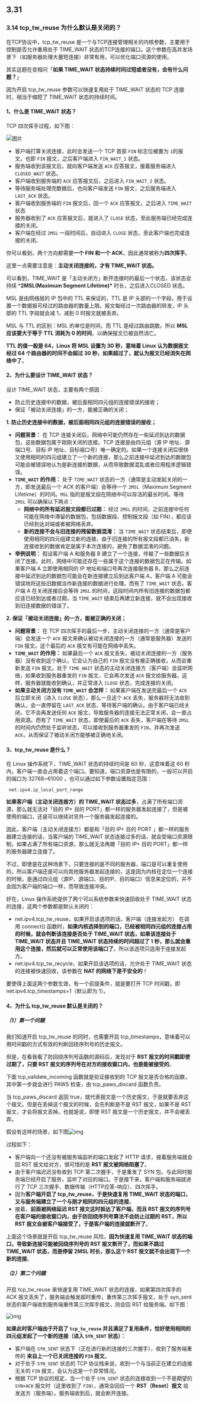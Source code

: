 ## 3.31

### 3.14 tcp_tw_reuse 为什么默认是关闭的？

在TCP协议中，tcp_tw_reuse 是一个与TCP连接管理相关的内核参数，主要用于控制是否允许重用处于 TIME_WAIT 状态的TCP连接的端口。这个参数在高并发场景下（如服务器处理大量短连接）非常有用，可以优化端口资源的使用。

其实这题在变相问「**如果 TIME_WAIT 状态持续时间过短或者没有，会有什么问题？**」

因为开启 tcp_tw_reuse 参数可以快速复用处于 TIME_WAIT 状态的 TCP 连接时，相当于缩短了 TIME_WAIT 状态的持续时间。

#### 1、什么是 TIME_WAIT 状态？

TCP 四次挥手过程，如下图：

![图片](D:/interview/网络/assets/e973a17cb5b1092085ca1bbcd7083559.png)

- 客户端打算关闭连接，此时会发送一个 TCP 首部 `FIN` 标志位被置为 `1`的报文，也即 `FIN` 报文，之后客户端进入 `FIN_WAIT_1` 状态。
- 服务端收到该报文后，就向客户端发送 `ACK` 应答报文，接着服务端进入 `CLOSED_WAIT` 状态。
- 客户端收到服务端的 `ACK` 应答报文后，之后进入 `FIN_WAIT_2` 状态。
- 等待服务端处理完数据后，也向客户端发送 `FIN` 报文，之后服务端进入 `LAST_ACK` 状态。
- 客户端收到服务端的 `FIN` 报文后，回一个 `ACK` 应答报文，之后进入 `TIME_WAIT` 状态
- 服务器收到了 `ACK` 应答报文后，就进入了 `CLOSE` 状态，至此服务端已经完成连接的关闭。
- 客户端在经过 `2MSL` 一段时间后，自动进入 `CLOSE` 状态，至此客户端也完成连接的关闭。

你可以看到，两个方向都需要**一个 FIN 和一个 ACK**，因此通常被称为**四次挥手**。

这里一点需要注意是：**主动关闭连接的，才有 TIME_WAIT 状态。**

可以看到，TIME_WAIT 是「主动关闭方」断开连接时的最后一个状态，该状态会持续 ***2MSL(Maximum Segment Lifetime)\*** 时长，之后进入CLOSED 状态。

MSL 是由网络层的 IP 包中的 TTL 来保证的，TTL 是 IP 头部的一个字段，用于设置一个数据报可经过的路由器的数量上限。报文每经过一次路由器的转发，IP 头部的 TTL 字段就会减 1，减到 0 时报文就被丢弃。

MSL 与 TTL 的区别：MSL 的单位是时间，而 TTL 是经过路由跳数。所以 **MSL 应该要大于等于 TTL 消耗为 0 的时间**，以确保报文已被自然消亡。

**TTL 的值一般是 64，Linux 将 MSL 设置为 30 秒，意味着 Linux 认为数据报文经过 64 个路由器的时间不会超过 30 秒，如果超过了，就认为报文已经消失在网络中了**。

#### 2、为什么要设计 TIME_WAIT 状态？

设计 TIME_WAIT 状态，主要有两个原因：

- 防止历史连接中的数据，被后面相同四元组的连接错误的接收；
- 保证「被动关闭连接」的一方，能被正确的关闭；

**1. 防止历史连接中的数据，被后面相同四元组的连接错误的接收；**

- **问题背景：** 在 TCP 连接关闭后，网络中可能仍然存在一些延迟到达的数据包，这些数据包属于刚刚关闭的连接。TCP 连接是由四元组（源 IP 地址、源端口号、目标 IP 地址、目标端口号）唯一确定的。如果一个连接关闭后很快又使用相同的四元组建立了一个新的连接，那么之前连接中延迟到达的数据包可能会被错误地认为是新连接的数据，从而导致数据混乱或者应用程序逻辑错误。
- **`TIME_WAIT` 的作用：** 处于 `TIME_WAIT` 状态的一方（通常是主动发起关闭的一方，即发送最后一个 ACK 的客户端）会等待一个 `2MSL`（Maximum Segment Lifetime）的时间。`MSL` 指的是报文段在网络中可以存活的最长时间。等待 `2MSL` 可以确保以下两点：
  - **网络中的所有延迟报文段都已过期：** 经过 `2MSL` 的时间，之前连接中任何可能在网络中滞留的数据包，包括数据段、控制报文段（如 FIN），都应该已经到达对端或者被网络丢弃。
  - **新的连接不会与旧连接的残留数据混淆：** 当 `TIME_WAIT` 状态结束后，即使使用相同的四元组建立新的连接，由于旧连接的所有报文段都已消失，新连接收到的数据肯定是属于本次连接的，避免了数据混淆的问题。
- **举例说明：** 假设客户端 A 和服务器 B 建立了一个连接，传输了一些数据后关闭了连接。此时，网络中可能还存在一些属于这个连接的数据包正在传输。如果客户端 A 立即使用相同的 IP 地址和端口号再次连接服务器 B，那么之前连接中延迟到达的数据包可能会在新连接建立后到达客户端 A，客户端 A 可能会错误地将这些旧数据当作新连接的数据进行处理。而有了 `TIME_WAIT` 状态，客户端 A 在关闭连接后会等待 `2MSL` 的时间，这段时间内所有旧连接的数据包都应该已经到达或者过期，当 `TIME_WAIT` 结束后再建立新连接，就不会出现接收到旧连接数据的错误了。

**2. 保证「被动关闭连接」的一方，能被正确的关闭；**

- **问题背景：** 在 TCP 四次挥手的最后一步，主动关闭连接的一方（通常是客户端）会发送一个 `ACK` 报文来确认被动关闭连接的一方（通常是服务器）发送的 `FIN` 报文。这个最后的 `ACK` 报文有可能在网络中丢失。
- **`TIME_WAIT` 的作用：** 如果最后一个 `ACK` 报文丢失，被动关闭连接的一方（服务器）没有收到这个确认，它会认为自己的 `FIN` 报文没有被正确接收，从而会重新发送 `FIN` 报文。处于 `TIME_WAIT` 状态的主动关闭连接方（客户端）会监听网络，如果收到服务器重发的 `FIN` 报文，它会再次发送 `ACK` 报文给服务器。这样，服务器就能收到确认，并正常进入 `CLOSE` 状态，完成连接的关闭。
- **如果主动关闭方没有 `TIME_WAIT` 会怎样：** 如果客户端在发送完最后一个 `ACK` 后立即关闭（进入 `CLOSE` 状态），那么一旦这个 `ACK` 丢失，服务器将无法收到确认，会一直停留在 `LAST_ACK` 状态，等待客户端的确认。由于客户端已经关闭，它不会再发送任何 `ACK` 报文，导致服务器的连接无法正常关闭，会一直占用资源。而有了 `TIME_WAIT` 状态，即使最后的 `ACK` 丢失，客户端在等待 `2MSL` 的时间内仍然处于监听状态，可以接收到服务器重发的 `FIN`，并再次发送 `ACK`，从而保证了被动关闭方能够被正确地关闭。

#### 3、tcp_tw_reuse 是什么？

在 Linux 操作系统下，TIME_WAIT 状态的持续时间是 60 秒，这意味着这 60 秒内，客户端一直会占用着这个端口。要知道，端口资源也是有限的，一般可以开启的端口为 32768~61000 ，也可以通过如下参数设置指定范围：

```text
 net.ipv4.ip_local_port_range
```

**如果客户端（主动关闭连接方）的 TIME_WAIT 状态过多**，占满了所有端口资源，那么就无法对「目的 IP+ 目的 PORT」都一样的服务器发起连接了，但是被使用的端口，还是可以继续对另外一个服务器发起连接的。

因此，客户端（主动关闭连接方）都是和「目的 IP+ 目的 PORT 」都一样的服务器建立连接的话，当客户端的 TIME_WAIT 状态连接过多的话，就会受端口资源限制，如果占满了所有端口资源，那么就无法再跟「目的 IP+ 目的 PORT」都一样的服务器建立连接了。

不过，即使是在这种场景下，只要连接的是不同的服务器，端口是可以重复使用的，所以客户端还是可以向其他服务器发起连接的，这是因为内核在定位一个连接的时候，是通过四元组（源IP、源端口、目的IP、目的端口）信息来定位的，并不会因为客户端的端口一样，而导致连接冲突。

好在，Linux 操作系统提供了两个可以系统参数来快速回收处于 TIME_WAIT 状态的连接，这两个参数都是默认关闭的：

- net.ipv4.tcp_tw_reuse，如果开启该选项的话，客户端（连接发起方） 在调用 connect() 函数时，**如果内核选择到的端口，已经被相同四元组的连接占用的时候，就会判断该连接是否处于 TIME_WAIT 状态，如果该连接处于 TIME_WAIT 状态并且 TIME_WAIT 状态持续的时间超过了 1 秒，那么就会重用这个连接，然后就可以正常使用该端口了**。所以该选项只适用于连接发起方。
- net.ipv4.tcp_tw_recycle，如果开启该选项的话，允许处于 TIME_WAIT 状态的连接被快速回收，该参数在 **NAT 的网络下是不安全的**！

要使得上面这两个参数生效，有一个前提条件，就是要打开 TCP 时间戳，即 net.ipv4.tcp_timestamps=1（默认即为 1）。

#### 4、为什么 tcp_tw_reuse 默认是关闭的？

##### （1）第一个问题

我们知道开启 tcp_tw_reuse 的同时，也需要开启 tcp_timestamps，意味着可以用时间戳的方式有效的判断回绕序列号的历史报文。

但是，在看我看了防回绕序列号函数的源码后，发现对于 **RST 报文的时间戳即使过期了，只要 RST 报文的序列号在对方的接收窗口内，也是能被接受的**。

下面 tcp_validate_incoming 函数就是验证接收到的 TCP 报文是否合格的函数，其中第一步就会进行 PAWS 检查，由 tcp_paws_discard 函数负责。

当 tcp_paws_discard 返回 true，就代表报文是一个历史报文，于是就要丢弃这个报文。但是在丢掉这个报文的时候，会先判断是不是 RST 报文，如果不是 RST 报文，才会将报文丢掉。也就是说，即使 RST 报文是一个历史报文，并不会被丢弃。

假设有这样的场景，如下图![img](D:/interview/网络/assets/0df2003d41ec0ef23844975a85cfb722.png)

过程如下：

- 客户端向一个还没有被服务端监听的端口发起了 HTTP 请求，接着服务端就会回 RST 报文给对方，很可惜的是 **RST 报文被网络阻塞了**。
- 由于客户端迟迟没有收到 TCP 第二次握手，于是重发了 SYN 包，与此同时服务端已经开启了服务，监听了对应的端口。于是接下来，客户端和服务端就进行了 TCP 三次握手、数据传输（HTTP应答-响应）、四次挥手。
- 因为**客户端开启了 tcp_tw_reuse，于是快速复用 TIME_WAIT 状态的端口，又与服务端建立了一个与刚才相同的四元组的连接**。
- 接着，**前面被网络延迟 RST 报文这时抵达了客户端，而且 RST 报文的序列号在客户端的接收窗口内，由于防回绕序列号算法不会防止过期的 RST，所以 RST 报文会被客户端接受了，于是客户端的连接就断开了**。

上面这个场景就是开启 tcp_tw_reuse 风险，**因为快速复用 TIME_WAIT 状态的端口，导致新连接可能被回绕序列号的 RST 报文断开了，而如果不跳过 TIME_WAIT 状态，而是停留 2MSL 时长，那么这个 RST 报文就不会出现下一个新的连接**。

##### （2）第二个问题

开启 tcp_tw_reuse 来快速复用 TIME_WAIT 状态的连接，如果第四次挥手的 ACK 报文丢失了，服务端会触发超时重传，重传第三次挥手报文，处于 syn_sent 状态的客户端收到服务端重传第三次挥手报文，则会回 RST 给服务端。如下图：

![img](D:/interview/网络/assets/tcp_tw_reuse第二个问题.drawio.png)

**如果此时客户端由于开启了 `tcp_tw_reuse` 并且满足了复用条件，恰好使用相同的四元组发起了一个新的连接（进入 `SYN_SENT` 状态）：**

- 客户端在 `SYN_SENT` 状态下（正在进行新的连接的三次握手），收到了服务端重传的 **来自上一个已关闭连接的 `FIN` 报文**。
- 对于处于 `SYN_SENT` 状态的 TCP 协议栈来说，收到一个与当前正在建立的连接无关的 `FIN` 报文，会认为这是一个异常情况。
- 根据 TCP 协议的规定，当一个处于 `SYN_SENT` 状态的连接收到一个不是期望的 `SYN+ACK` 报文时（这里收到了 `FIN`），通常会回应一个 **RST（Reset）报文** 给发送方（服务端）。服务端收到后，就会断开连接。